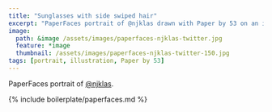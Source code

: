 ```yaml
---
title: "Sunglasses with side swiped hair"
excerpt: "PaperFaces portrait of @njklas drawn with Paper by 53 on an iPad."
image: 
  path: &image /assets/images/paperfaces-njklas-twitter.jpg 
  feature: *image
  thumbnail: /assets/images/paperfaces-njklas-twitter-150.jpg
tags: [portrait, illustration, Paper by 53]
---
```


PaperFaces portrait of [@njklas](https://twitter.com/njklas).

{% include boilerplate/paperfaces.md %}

